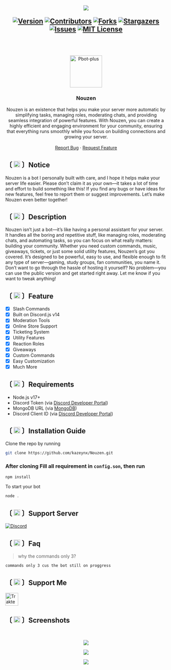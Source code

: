 <h2 align="center">
<img src="https://cdn.discordapp.com/attachments/1334509081788153866/1335984328311832728/Nouzen_Banner.gif?ex=67a227dd&is=67a0d65d&hm=c2e5ede574348c1b852a1d128b4f1c6aaae06b8f709bc0c529dc46d459ebbd8c&"/>
  
[![Version][version-shield]](version-url)
[![Contributors][contributors-shield]][contributors-url]
[![Forks][forks-shield]][forks-url]
[![Stargazers][stars-shield]][stars-url]
[![Issues][issues-shield]][issues-url]
[![MIT License][license-shield]][license-url]
</h2>
<br />
<br />

<p align="center">
  <a href="https://github.com/kazeynx/Nouzen">
    <img src="https://cdn.discordapp.com/attachments/1322940109036851282/1322940502277881979/4669-weird-pfpsgg.gif?ex=677b459a&is=6779f41a&hm=1c30ae53acc94e85c06031c124af41f660bd8998c1e32d5d19209cde3b749c4d&" alt="Pbot-plus" width="100" height="100">
  </a>
  <h3 align="center">Nouzen</h3>

  <p align="center">
  Nouzen is an existence that helps you make your server more automatic by simplifying tasks, managing roles, moderating chats, and providing seamless integration of powerful features. With Nouzen, you can create a highly efficient and engaging environment for your community, ensuring that everything runs smoothly while you focus on building connections and growing your server.
    <br />
    <br />
    <a href="https://github.com/kazeynx/Nouzen/issues">Report Bug</a>
    ·
    <a href="https://github.com/kazeynx/Nouzen/issues">Request Feature</a>
  </p>

## 〔 <img src="https://cdn.discordapp.com/emojis/1034700131393609818.gif" width="20px" height="20px"> 〕Notice 
Nouzen is a bot I personally built with care, and I hope it helps make your server life easier. Please don’t claim it as your own—it takes a lot of time and effort to build something like this! If you find any bugs or have ideas for new features, feel free to report them or suggest improvements. Let’s make Nouzen even better together!

## 〔 <img src="https://cdn.discordapp.com/emojis/1034744516151889950.gif" width="20px" height="20px"> 〕Description 
Nouzen isn’t just a bot—it’s like having a personal assistant for your server. It handles all the boring and repetitive stuff, like managing roles, moderating chats, and automating tasks, so you can focus on what really matters: building your community. Whether you need custom commands, music, giveaways, tickets, or just some solid utility features, Nouzen’s got you covered. It’s designed to be powerful, easy to use, and flexible enough to fit any type of server—gaming, study groups, fan communities, you name it. Don’t want to go through the hassle of hosting it yourself? No problem—you can use the public version and get started right away. Let me know if you want to tweak anything!

## 〔 <img src="https://cdn.discordapp.com/emojis/1034743128915189770.gif" width="20px" height="20px"> 〕Feature
- [x] Slash Commands 
- [x] Built on Discord.js v14
- [x] Moderation Tools
- [x] Online Store Support
- [x] Ticketing System
- [x] Utility Features
- [x] Reaction Roles
- [x] Giveaways
- [x] Custom Commands
- [x] Easy Customization
- [x] Much More

## 〔 <img src="https://cdn.discordapp.com/emojis/1034748631045111839.gif" width="20px" height="20px"> 〕Requirements
- Node.js v17+
- Discord Token (via [Discord Developer Portal](https://discord.com/developers/applications))
- MongoDB URL (via [MongoDB](https://cloud.mongodb.com/v2/635277bf9f5c7b5620db28a4#clusters))
- Discord Client ID (via [Discord Developer Portal](https://discord.com/developers/applications))

## 〔 <img src="https://cdn.discordapp.com/emojis/1034743095453036555.gif" width="20px" height="20px"> 〕Installation Guide
Clone the repo by running
```bash
git clone https://github.com/kazeynx/Nouzen.git
```
### After cloning Fill all requirement in `config.son`, then run

```bash
npm install
```
To start your bot 

```js
node .
```

## 〔 <img src="https://cdn.discordapp.com/emojis/1034700333886214265.gif" width="20px" height="20px"> 〕Support Server
[![Discord](https://discordapp.com/api/guilds/1038065019205713971/widget.png?style=banner3)](https://discord.com/invite/USTAWBKyZT)

## 〔 <img src="https://cdn.discordapp.com/emojis/1325393503207034950.gif" width="20px" height="20px"> 〕Faq
> why the commands only 3?

```bash
commands only 3 cus the bot still on proggress
```

## 〔 <img src="https://cdn.discordapp.com/emojis/1034742361227542579.gif" width="20px" height="20px"> 〕Support Me
<a href="https://trakteer.id/kazeynx" target="_blank"><img id="wse-buttons-preview" src="https://edge-cdn.trakteer.id/images/embed/trbtn-red-1.png?date=18-11-2023" height="40" style="border:0px;height:40px;" alt="Trakteer Saya"></a>

## 〔 <img src="https://cdn.discordapp.com/emojis/1034750230278721577.gif" width="20px" height="20px"> 〕Screenshots
<br />
<p align="center">
  <a href="https://github.com/kazeynx/Nouzen">
    <img src="https://cdn.discordapp.com/attachments/1334509081788153866/1335983518777606225/terminal.png?ex=67a2271c&is=67a0d59c&hm=800c94f3c2af4c819e61baf9fbc6e5da5dc7123fd9c1820ff2fdc789e3c4afc2&">
  </a>
  </p>
<p align="center">
    <a href="https://github.com/kazeynx/Nouzen">
    <img src="https://cdn.discordapp.com/attachments/1334509081788153866/1334903684760342528/nouzen.png?ex=67a1852f&is=67a033af&hm=4b189189e0a4bf782efb699b0602c5545e0a28a5e52085a3faa59837e68430e0&">
  </a>
  </p>
<p align="center">
      <a href="https://github.com/kazeynx/Nouzen">
    <img src="https://cdn.discordapp.com/attachments/1334509081788153866/1334903313447125065/feedback.png?ex=67a184d7&is=67a03357&hm=53cbcc43be45283e90515d657442e5a6199f9fd612a2146a30655778e3a1c7cc&">
  </a>
  </p>

[version-shield]: https://img.shields.io/github/package-json/v/kazeynx/Nouzen?style=for-the-badge
[contributors-shield]: https://img.shields.io/github/contributors/kazeynx/Nouzen.svg?style=for-the-badge
[contributors-url]: https://github.com/kazeynx/Nouzen/graphs/contributors
[forks-shield]: https://img.shields.io/github/forks/kazeynx/Nouzen.svg?style=for-the-badge
[forks-url]: https://github.com//kazeynx/Nouzen/network/members
[stars-shield]: https://img.shields.io/github/stars/kazeynx/Nouzen.svg?style=for-the-badge
[stars-url]: https://github.com/kazeynx/Nouzen/stargazers
[issues-shield]: https://img.shields.io/github/issues/kazeynx/Nouzen.svg?style=for-the-badge
[issues-url]: https://github.com/kazeynx/Nouzen/issues
[license-shield]: https://img.shields.io/github/license/kazeynx/Nouzen.svg?style=for-the-badge
[license-url]: https://github.com/kazeynx/Nouzen/blob/master/LICENSE
